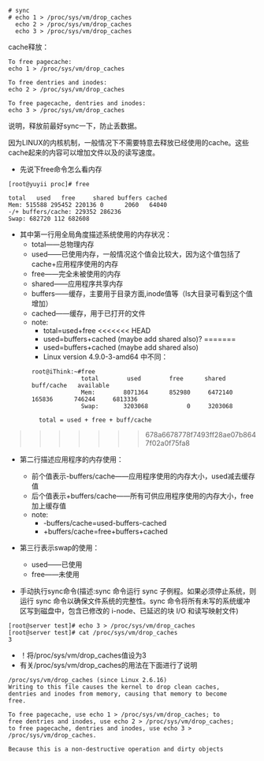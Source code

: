 ```
# sync
# echo 1 > /proc/sys/vm/drop_caches
  echo 2 > /proc/sys/vm/drop_caches
  echo 3 > /proc/sys/vm/drop_caches
```
cache释放：
```
To free pagecache:
echo 1 > /proc/sys/vm/drop_caches

To free dentries and inodes:
echo 2 > /proc/sys/vm/drop_caches

To free pagecache, dentries and inodes:
echo 3 > /proc/sys/vm/drop_caches
```
说明，释放前最好sync一下，防止丢数据。

因为LINUX的内核机制，一般情况下不需要特意去释放已经使用的cache。这些cache起来的内容可以增加文件以及的读写速度。
- 先说下free命令怎么看内存
```
[root@yuyii proc]# free

total   used   free     shared buffers cached
Mem: 515588 295452 220136 0      2060   64040
-/+ buffers/cache: 229352 286236
Swap: 682720 112 682608
```
- 其中第一行用全局角度描述系统使用的内存状况：
	- total——总物理内存
	- used——已使用内存，一般情况这个值会比较大，因为这个值包括了cache+应用程序使用的内存
	- free——完全未被使用的内存
	- shared——应用程序共享内存
	- buffers——缓存，主要用于目录方面,inode值等（ls大目录可看到这个值增加）
	- cached——缓存，用于已打开的文件
	- note:
	     - total=used+free
<<<<<<< HEAD
	     - used=buffers+cached (maybe add shared also)?
=======
	     - used=buffers+cached (maybe add shared also)
		 - Linux version 4.9.0-3-amd64 中不同：
		 ```
		 root@iThink:~#free
		               total        used        free      shared  buff/cache   available
					   Mem:        8071364      852980     6472140      165836      746244     6813336
					   Swap:       3203068           0     3203068
		 ```
			total = used + free + buff/cache
>>>>>>> 678a6678778f7493ff28ae07b8647f02a0f75fa8

- 第二行描述应用程序的内存使用：
	- 前个值表示-buffers/cache——应用程序使用的内存大小，used减去缓存值
	- 后个值表示+buffers/cache——所有可供应用程序使用的内存大小，free加上缓存值
	- note:
		- -buffers/cache=used-buffers-cached
		- +buffers/cache=free+buffers+cached

- 第三行表示swap的使用：
	- used——已使用
	- free——未使用

- 手动执行sync命令(描述:sync 命令运行 sync 子例程。如果必须停止系统，则运行 sync 命令以确保文件系统的完整性。sync 命令将所有未写的系统缓冲区写到磁盘中，包含已修改的 i-node、已延迟的块 I/O 和读写映射文件)
```
[root@server test]# echo 3 > /proc/sys/vm/drop_caches
[root@server test]# cat /proc/sys/vm/drop_caches
3 
```
- ！将/proc/sys/vm/drop_caches值设为3
- 有关/proc/sys/vm/drop_caches的用法在下面进行了说明
```
/proc/sys/vm/drop_caches (since Linux 2.6.16)
Writing to this file causes the kernel to drop clean caches,
dentries and inodes from memory, causing that memory to become
free.

To free pagecache, use echo 1 > /proc/sys/vm/drop_caches; to
free dentries and inodes, use echo 2 > /proc/sys/vm/drop_caches;
to free pagecache, dentries and inodes, use echo 3 >
/proc/sys/vm/drop_caches.

Because this is a non-destructive operation and dirty objects
``` 
